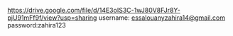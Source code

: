 https://drive.google.com/file/d/14E3oIS3C-1wJ80V8FJr8Y-pjU91mFf9f/view?usp=sharing
username: essalouanyzahira14@gmail.com
password:zahira123

